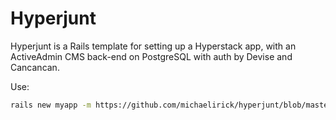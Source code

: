 # Hyperjunt

Hyperjunt is a Rails template for setting up a Hyperstack app, with an ActiveAdmin CMS back-end on PostgreSQL with auth by Devise and Cancancan.

Use:

```bash
rails new myapp -m https://github.com/michaelirick/hyperjunt/blob/master/hyperjunt.rb
```